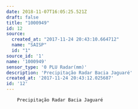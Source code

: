 ```yaml
---
date: 2018-11-07T16:05:25.521Z
draft: false
title: "1000949"
id: 12
source:
  created_at: "2017-11-24 20:43:10.664712"
  name: "SAISP"
  id: "1"
source_id: '1'
name: '1000949'
sensor_type: '0 PLU Radar(mm)'
description: 'Precipitação Radar Bacia Jaguaré'
created_at: '2017-11-24 20:43:12.025687'
id: '12'
---
```

		Precipitação Radar Bacia Jaguaré